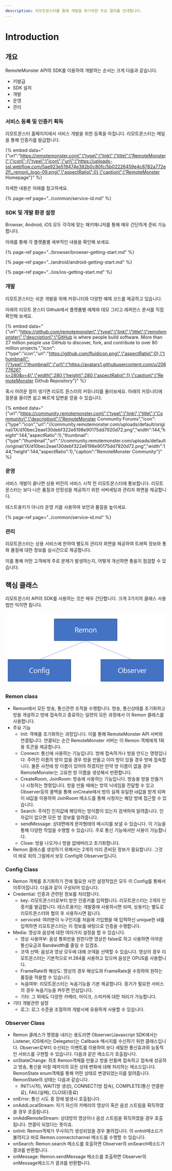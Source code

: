 ```yaml
---
description: 리모트몬스터를 통해 개발을 하기위한 주요 절차를 안내합니다.
---
```


# Introduction

## 개요

RemoteMonster API의 SDK를 이용하여 개발하는 순서는 크게 다음과 같습니다. 

* 키발급
* SDK 설치
* 개발
* 운영
* 관리

### 서비스 등록 및 인증키 획득

리모트몬스터 홈페이지에서 서비스 개발을 위한 등록을 마칩니다. 리모트몬스터는 메일을 통해 인증키를 발급합니다.

{% embed data="{\"url\":\"https://remotemonster.com\",\"type\":\"link\",\"title\":\"RemoteMonster\",\"icon\":{\"type\":\"icon\",\"url\":\"https://uploads-ssl.webflow.com/5ae923e519474e392b0c80fc/5b02226459e4c8782a772e2f\_remon\_logo-09.png\",\"aspectRatio\":0},\"caption\":\"RemoteMonster Homepage\"}" %}

자세한 내용은 아래를 참고하세요.

{% page-ref page="../common/service-id.md" %}

### SDK 및 개발 환경 설정

Browser, Android, iOS 모두 각각에 맞는 패키매니저를 통해 매우 간단하게 준비 가능합니다.

아래를 통해 각 플랫폼별 세부적인 내용을 확인해 보세요.

{% page-ref page="../browser/browser-getting-start.md" %}

{% page-ref page="../android/android-getting-start.md" %}

{% page-ref page="../ios/ios-getting-start.md" %}

### 개발

리모트몬스터는 쉬운 개발을 위해 커뮤니티와 다양한 예제 코드를 제공하고 있습니다.

아래의 리모트 몬스터 Github에서 플랫폼별 예제와 데모 그리고 레퍼런스 문서를 직접 확인해 보세요.

{% embed data="{\"url\":\"https://github.com/remotemonster\",\"type\":\"link\",\"title\":\"remotemonster\",\"description\":\"GitHub is where people build software. More than 27 million people use GitHub to discover, fork, and contribute to over 80 million projects.\",\"icon\":{\"type\":\"icon\",\"url\":\"https://github.com/fluidicon.png\",\"aspectRatio\":0},\"thumbnail\":{\"type\":\"thumbnail\",\"url\":\"https://avatars1.githubusercontent.com/u/20677626?s=280&v=4\",\"width\":280,\"height\":280,\"aspectRatio\":1},\"caption\":\"RemoteMonster Github Repository\"}" %}

혹시 어려운 점이 생기면 리모트 몬스터의 커뮤니티를 둘러보세요. 아래의 커뮤니티에 질문을 올리면 쉽고 빠르게 답변을 얻을 수 있습니다.

{% embed data="{\"url\":\"https://community.remotemonster.com\",\"type\":\"link\",\"title\":\"Community\",\"description\":\"RemoteMonster Community Forums\",\"icon\":{\"type\":\"icon\",\"url\":\"//community.remotemonster.com/uploads/default/original/1X/d10bec2eae130debf322e6198e90175dd7920d72.png\",\"width\":144,\"height\":144,\"aspectRatio\":1},\"thumbnail\":{\"type\":\"thumbnail\",\"url\":\"//community.remotemonster.com/uploads/default/original/1X/d10bec2eae130debf322e6198e90175dd7920d72.png\",\"width\":144,\"height\":144,\"aspectRatio\":1},\"caption\":\"RemoteMonster Community\"}" %}

### 운영

서비스 개발이 끝나면 상용 버전의 서비스 시작 전 리모트몬스터에 통보합니다. 리모트몬스터는 보다 나은 품질과 안정성을 제공하기 위한 서버세팅과 관리자 화면을 제공합니다.

테스트용키가 아니라 운영 키를 사용하여 보안과 품질을 높이세요.

{% page-ref page="../common/service-id.md" %}

### 관리

리모트몬스터는 상용 서비스에 한하여 별도의 관리자 화면을 제공하여 트래픽 정보와 통화 품질에 대한 정보를 실시간으로 제공합니다.

이를 통해 어떤 고객에게 주로 문제가 발생하는지, 어떻게 개선하면 좋을지 점검할 수 있습니다.

## 핵심 클래스

리모트몬스터 API의 SDK를 사용하는 것은 매우 간단합니다. 크게 3가지의 클래스 사용법만 익히면 됩니다.

![RemoteMonster API SDK overview](../.gitbook/assets/sdkcommonoverview1.png)

### Remon class

* Remon에서 모든 방송, 통신관련 조작을 수행합니다. 방송, 통신상태를 초기화하고 방을 개설하고 방에 접속하고 종료하는 일련의 모든 과정에서 이 Remon 클래스를 사용합니다.
* 주요 기능
  * Init: 객체를 초기화하는 과정입니다. 이를 통해 RemoteMonster API 서버와 연결됩니다. 연결되는 순간 RemoteMonster 서버는 이 Remon 객체에게 1회용 토큰을 제공합니다.
  * Connect: 통신에 사용하는 기능입니다. 방에 접속하거나 방을 만드는 명령입니다. 주어진 이름의 방이 없을 경우 방을 만들고 이미 방이 있을 경우 방에 접속합니다. 물론 사전에 방 이름이 있어야 하겠지만 만약 방 이름이 없을 경우 RemoteMonster는 고유한 방 이름을 생성해서 반환합니다.
  * CreateRoom, JoinRoom: 방송에 사용하는 기능입니다. 방송용 방을 만들거나 시청하는 명령입니다. 방을 만들 때에는 방의 닉네임을 전달할 수 있고 Observer등의 콜백을 통해 onCreate에서 방의 실제 유일한 id값을 받게 되며 이 id값을 이용하여 JoinRoom 메소드를 통해 시청자는 해당 방에 접근할 수 있습니다.
  * Search: 주어진 인자값에 해당하는 방이름이 있는지 검색하여 알려줍니다. 인자값이 없으면 모든 방 정보를 알려줍니다.
  * sendMessage: 상대편에게 문자형태의 메시지를 보낼 수 있습니다. 이 기능을 통해 다양한 작업을 수행할 수 있습니다. 주로 통신 기능에서만 사용이 가능합니다.
  * Close: 방을 나오거나 방을 없애버리고 초기화합니다.
* Remon 클래스를 생성하기 위해서는 2개의 미리 준비된 정보가 필요합니다. 그것이 바로 위의 그림에서 보듯 Config와 Observer입니다.

### Config Class

* Remon 객체를 초기화하기 전에 필요한 사전 설정작업은 모두 이 Config를 통해서 이루어집니다. 다음과 같이 구성되어 있습니다.
* Credential: 인증과 관련된 정보를 처리합니다.
  * key: 리모트몬스터로부터 받은 인증키를 입력합니다. 리모트몬스터는 2개의 인증키를 발급합니다. 테스트용키는 개발중에 사용하시면 되며, 상용키는 별도로 리모트몬스터와 협의 후 사용하시면 됩니다.
  * serviceId: 여러분이 누구인지를 처음에 가입했을 때 입력하신 unique한 id를 입력하면 리모트몬스터는 이 정보를 바탕으로 인증을 수행합니다.
* Media: 영상과 음성에 대한 여러가지 설정을 할 수 있습니다.
  * 영상 사용여부: 음성 통화만을 원한다면 영상은 false로 하고 사용하면 아까운 통신요금과 Bandwidth를 줄일 수 있겠죠.
  * 코덱 선택: 음성과 영상 모두에 대해 코덱을 선택할 수 있습니다. 영상의 경우 리모트몬스터는 기본적으로 H.264를 사용하고 있으며 음성은 OPUS를 사용합니다.
  * FrameRate와 해상도: 영상의 경우 해상도와 FrameRate을 수정하여 원하는 품질을 적용할 수 있습니다.
  * 녹음여부: 리모트몬스터는 녹음기능을 기본 제공합니다. 증거가 필요한 서비스의 경우 녹음기능을 켜두면 안심입니다.
  * 기타: 그 외에도 다양한 카메라, 마이크, 스피커에 대한 처리가 가능합니다.
* 기타 개발관련 설정
  * 로그: 로그 수준을 조절하여 개발시에 유용하게 사용할 수 있습니다.

### Observer Class

* Remon 클래스가 명령을 내리는 용도라면 Observer\(Javascript SDK에서는 Listener, iOS에서는 Delegetor\)는 Callback 메시지를 수신하기 위한 클래스입니다. Observer로부터 수신되는 이벤트를 이용하여 보다 세밀한 통신효과와 능동적인 서비스를 구현할 수 있습니다. 다음과 같은 메소드가 호출됩니다.
* onStateChange: 최초 Remon객체를 만들고 방을 만들며 접속하고 접속에 성공하고 방송, 통신을 마칠 때까지의 모든 상태 변화에 대해 처리하는 메소드입니다. RemonState enum객체를 통해 어떤 상태로 변경되었는지를 알려줍니다. RemonState의 상태는 다음과 같습니다.
  * INIT\(시작\), WAIT\(방 생성\), CONNECT\(방 접속\), COMPLETE\(통신 연결완료\), FAIL\(실패\), CLOSE\(종료\)
* onError: 통신 시도 중 장애 발생시 호출됩니다.
* onAddLocalStream: 자기 자신의 카메라의 영상이 혹은 음성 스트림을 획득하였을 경우 호출됩니다.
* onAddRemoteStream: 상대방의 영상이나 음성 스트림을 획득하였을 경우 호출됩니다. 연결이 되었다는 뜻이죠.
* onInit: Remon객체가 무사히\(?\) 생성되었을 경우 불려집니다. 이 onInit메소드가 불려지고 바로 Remon.connectchannel 메소드를 수행할 수 있습니다.
* onSearch: Remon.search 메소드를 호출하면 Observer의 onSearch메소드가 결과를 반환합니다.
* onMessage: Remon.sendMessage 메소드를 호출하면 Observer의 onMessage메소드가 결과를 반환합니다.

